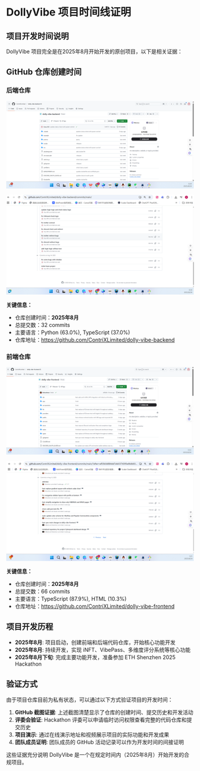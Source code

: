 # DollyVibe 项目时间线证明

## 项目开发时间说明

DollyVibe 项目完全是在2025年8月开始开发的原创项目，以下是相关证据：

## GitHub 仓库创建时间

### 后端仓库
![Backend GitHub Repository](./img/dolly-vibe-backend-github.png)

![Backend Commit History](./img/dolly-vibe-backend-github-commit-history.png)

**关键信息：**
- 仓库创建时间：**2025年8月**
- 总提交数：32 commits
- 主要语言：Python (63.0%), TypeScript (37.0%)
- 仓库地址：https://github.com/ContriXLimited/dolly-vibe-backend

### 前端仓库  
![Frontend GitHub Repository](./img/dolly-vibe-frontend-github.png)

![Frontend Commit History](./img/dolly-vibe-frontend-github-commit-history.png)

**关键信息：**
- 仓库创建时间：**2025年8月**
- 总提交数：66 commits  
- 主要语言：TypeScript (87.9%), HTML (10.3%)
- 仓库地址：https://github.com/ContriXLimited/dolly-vibe-frontend

## 项目开发历程

- **2025年8月**: 项目启动，创建前端和后端代码仓库，开始核心功能开发
- **2025年8月**: 持续开发，实现 iNFT、VibePass、多维度评分系统等核心功能
- **2025年8月下旬**: 完成主要功能开发，准备参加 ETH Shenzhen 2025 Hackathon

## 验证方式

由于项目仓库目前为私有状态，可以通过以下方式验证项目的开发时间：

1. **GitHub 截图证据**: 上述截图清楚显示了仓库的创建时间、提交历史和开发活动
2. **评委会验证**: Hackathon 评委可以申请临时访问权限查看完整的代码仓库和提交历史
3. **项目演示**: 通过在线演示地址和视频展示项目的实际功能和开发成果
4. **团队成员证明**: 团队成员的 GitHub 活动记录可以作为开发时间的间接证明

这些证据充分说明 DollyVibe 是一个在规定时间内（2025年8月）开始开发的合规项目。